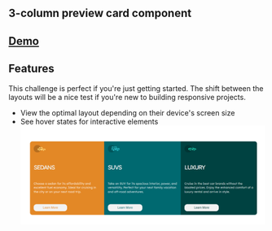 ## 3-column preview card component

## [Demo]()

## Features
This challenge is perfect if you're just getting started. The shift between the layouts will be a nice test if you're new to building responsive projects.

- View the optimal layout depending on their device's screen size
- See hover states for interactive elements
![link](./images/3col.png)